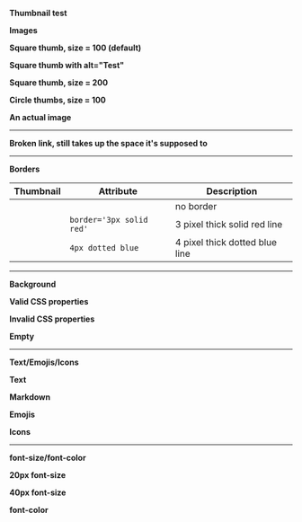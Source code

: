 **Thumbnail test**

**Images**

**Square thumb, size = 100 (default)**
<thumbnail src="http://placehold.it/800x600" />

**Square thumb with alt="Test"**
<thumbnail alt="Test" src="asdf" />

**Square thumb, size = 200**
<thumbnail src="http://placehold.it/800x600" size='200' />

**Circle thumbs, size = 100**
<thumbnail src="http://placehold.it/800x600" circle />
<thumbnail src="http://placehold.it/100x300" circle />

**An actual image**
<thumbnail circle size=300 src="images/deer.jpg" />
<pic src="images/deer.jpg" height=300 />

---

**Broken link, still takes up the space it's supposed to**

<thumbnail src="/broken_link" border/>
<thumbnail src="http://placehold.it/300x100"/>

---

**Borders**

Thumbnail | Attribute | Description
-----|-----|---------
<thumbnail src="http://placehold.it/300x100" />| |no border
<thumbnail border='3px solid red' src="http://placehold.it/300x100" />|`border='3px solid red'`|3 pixel thick solid red line
<thumbnail border='4px dotted blue' src="http://placehold.it/300x100" />|`4px dotted blue`|4 pixel thick dotted blue line

---

**Background**

**Valid CSS properties**
<thumbnail background="lightblue" circle />
<thumbnail background="#aaf" circle />
<thumbnail background="rgba(120, 120, 200, 0.4)" circle />

**Invalid CSS properties**
<thumbnail background="asdf" border="1px solid black" circle />

**Empty**
<thumbnail background="" border="1px solid black" circle />

---

**Text/Emojis/Icons**

**Text**
<thumbnail text="test" border='1px solid black' circle />

**Markdown**
<thumbnail text="_test_" border='1px solid black' circle />
<thumbnail text="**test**" border='1px solid black' circle />

**Emojis**
<thumbnail text=":x:" border='1px solid black' circle />
<thumbnail text=":eggplant:" border='1px solid black' circle />

**Icons**
<thumbnail text=":fab-github:" border='1px solid black' circle />
<thumbnail text=":glyphicon-book:" background="#666" font-color="#eee" circle />

---

**font-size/font-color**

**20px font-size**
<thumbnail text="test" border='1px solid black' font-size=20 circle />

**40px font-size**
<thumbnail text="test" border='1px solid black' font-size=40 circle />

**font-color**
<thumbnail text="blue" border='1px solid black' font-color="#669" circle />
<thumbnail text="maroon" border='1px solid black' font-color="maroon" font-size="25" circle />
